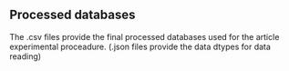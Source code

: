 ## Processed databases

The .csv files provide the final processed databases used for the article experimental proceadure. (.json files provide the data dtypes for data reading)
